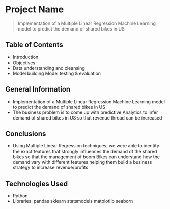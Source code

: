 # Project Name
>  Implementation of a Multiple Linear Regression Machine Learning model to predict the demand of shared bikes in US


## Table of Contents
*   Introduction
*   Objectives 
*   Data understanding and cleansing
*   Model building 
    Model testing & evaluation


## General Information
-    Implementation of a Multiple Linear Regression Machine Learning model to predict the demand of shared bikes in US
-    The business problem is to come up with predictive Analytics to infer demand of shared bikes in US so that revenue thread can be increased 




## Conclusions
-    Using Multiple Linear Regression techniques, we were able to identify the exact features that strongly influences the demand of the shared bikes so that the management of boom Bikes can understand how the demand vary with different features helping them build a business strategy to increase revenue/profits


## Technologies Used
-    Python 
-    Libraries: 
	pandas 
        sklearn
	statsmodels 
	matplotlib 
	seaborn 



